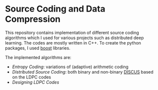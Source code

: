 # Source Coding and Data Compression

This repository contains implementation of different source coding algorithms which I used for various projects such as distributed deep learning. The codes are mostly written in C++. To create the python packages, I used [boost](https://www.boost.org/) libraries.

The implemented algorithms are:
  - *Entropy Coding*: variations of (adaptive) arithmetic coding
  - *Distributed Source Coding*: both binary and non-binary [DISCUS](https://ieeexplore.ieee.org/document/1184140) based on the LDPC codes
  - *Designing LDPC Codes*
